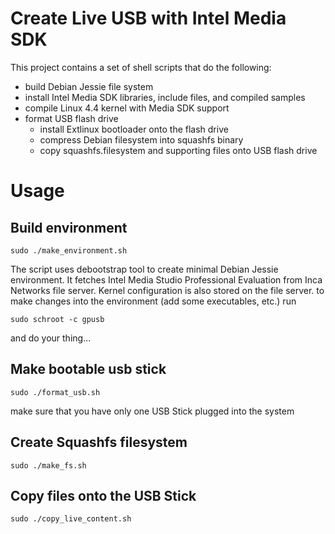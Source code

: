 # Create Live USB with Intel Media SDK

This project contains a set of shell scripts that do the following:
* build Debian Jessie file system
* install Intel Media SDK libraries, include files, and compiled samples
* compile Linux 4.4 kernel with Media SDK support
* format USB flash drive
  * install Extlinux bootloader onto the flash drive
  * compress Debian filesystem into squashfs binary
  * copy squashfs.filesystem and supporting files onto USB flash drive

# Usage
## Build environment
```
sudo ./make_environment.sh 
```
The script uses debootstrap tool to create minimal Debian Jessie environment. It fetches Intel Media Studio Professional Evaluation from Inca Networks file server. Kernel configuration is also stored on the file server.
to make changes into the environment (add some executables, etc.) run 
```
sudo schroot -c gpusb
```
and do your thing...
## Make bootable usb stick
```
sudo ./format_usb.sh
```
make sure that you have only one USB Stick plugged into the system
## Create Squashfs filesystem
```
sudo ./make_fs.sh
```
## Copy files onto the USB Stick
```
sudo ./copy_live_content.sh
```

